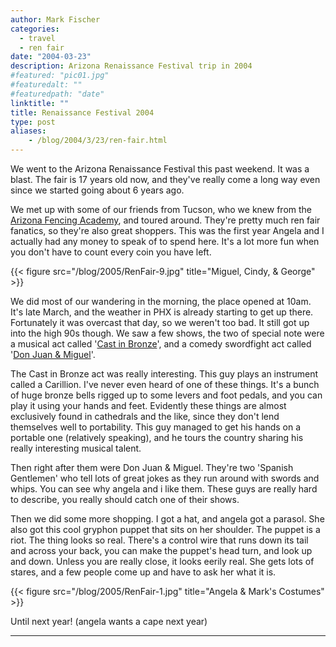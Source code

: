 ```yaml
---
author: Mark Fischer
categories:
  - travel
  - ren fair
date: "2004-03-23"
description: Arizona Renaissance Festival trip in 2004
#featured: "pic01.jpg"
#featuredalt: ""
#featuredpath: "date"
linktitle: ""
title: Renaissance Festival 2004
type: post
aliases:
    - /blog/2004/3/23/ren-fair.html
---
```


We went to the Arizona Renaissance Festival this past weekend. It was a blast. The fair is 17 years old now, and they've really come a long way even since we started going about 6 years ago. 

We met up with some of our friends from Tucson, who we knew from the [Arizona Fencing Academy][1], and toured around. They're pretty much ren fair fanatics, so they're also great shoppers. This was the first year Angela and I actually had any money to speak of to spend here. It's a lot more fun when you don't have to count every coin you have left. 

[1]: http://www.angelfire.com/az/arizonafencing/

{{< figure src="/blog/2005/RenFair-9.jpg" title="Miguel, Cindy, & George" >}}

We did most of our wandering in the morning, the place opened at 10am. It's late March, and the weather in PHX is already starting to get up there. Fortunately it was overcast that day, so we weren't too bad. It still got up into the high 90s though. We saw a few shows, the two of special note were a musical act called '[Cast in Bronze][2]', and a comedy swordfight act called '[Don Juan &amp; Miguel][3]'.

[2]: http://www.castinbronze.com/
[3]: http://www.donjuanandmiguel.com/

The Cast in Bronze act was really interesting. This guy plays an instrument called a Carillion. I've never even heard of one of these things. It's a bunch of huge bronze bells rigged up to some levers and foot pedals, and you can play it using your hands and feet. Evidently these things are almost exclusively found in cathedrals and the like, since they don't lend themselves well to portability. This guy managed to get his hands on a portable one (relatively speaking), and he tours the country sharing his really interesting musical talent.

Then right after them were Don Juan &amp; Miguel. They're two 'Spanish Gentlemen' who tell lots of great jokes as they run around with swords and whips. You can see why angela and i like them. These guys are really hard to describe, you really should catch one of their shows.

Then we did some more shopping. I got a hat, and angela got a parasol. She also got this cool gryphon puppet that sits on her shoulder. The puppet is a riot. The thing looks so real. There's a control wire that runs down its tail and across your back, you can make the puppet's head turn, and look up and down. Unless you are really close, it looks eerily real. She gets lots of stares, and a few people come up and have to ask her what it is.

{{< figure src="/blog/2005/RenFair-1.jpg" title="Angela & Mark's Costumes" >}}

Until next year! (angela wants a cape next year)

-----
